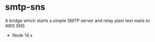 # smtp-sns

A bridge which starts a simple SMTP server and relay plain text mails to AWS SNS

* Node 14.x
